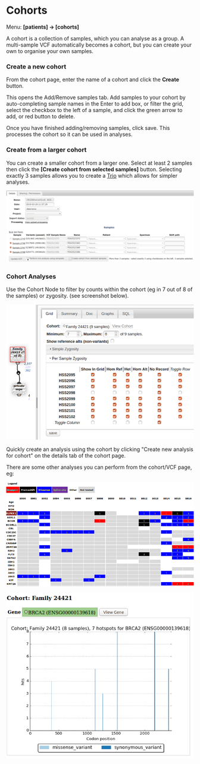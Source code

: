 # Cohorts

Menu: **[patients] -> [cohorts]**

A cohort is a collection of samples, which you can analyse as a group. A multi-sample VCF automatically becomes a cohort, but you can create your own to organise your own samples.

### Create a new cohort

From the cohort page, enter the name of a cohort and click the **Create** button.

This opens the Add/Remove samples tab. Add samples to your cohort by auto-completing sample names in the Enter to add box, or filter the grid, select the checkbox to the left of a sample, and click the green arrow to add, or red button to delete.

Once you have finished adding/removing samples, click save. This processes the cohort so it can be used in analyses.

### Create from a larger cohort

You can create a smaller cohort from a larger one. Select at least 2 samples then click the **[Create cohort from selected samples]** button. Selecting exactly 3 samples allows you to create a [Trio](trios.md) which allows for simpler analyses.

![Creating a sub-cohort](../data/images/multi_sample_vcf.png)

### Cohort Analyses

Use the Cohort Node to filter by counts within the cohort (eg in 7 out of 8 of the samples) or zygosity. (see screenshot below).

![Cohort Node filtering by zygosity](images/cohort_node_editor.png)

Quickly create an analysis using the cohort by clicking "Create new analysis for cohort" on the details tab of the cohort page.

There are some other analyses you can perform from the cohort/VCF page, eg:

![Gene/Sample Matrix](images/cohort_matrix.png)

![Cohort Hotspots graph](images/cohort_hotspots.png)
